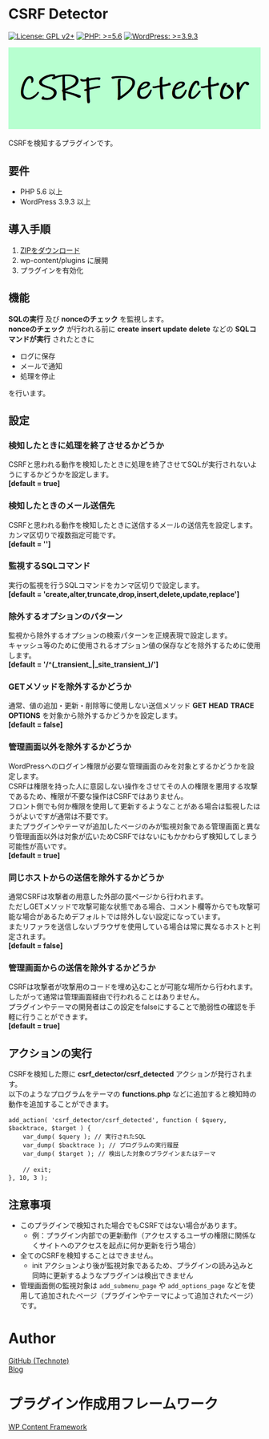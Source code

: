 # CSRF Detector

[![License: GPL v2+](https://img.shields.io/badge/License-GPL%20v2%2B-blue.svg)](http://www.gnu.org/licenses/gpl-2.0.html)
[![PHP: >=5.6](https://img.shields.io/badge/PHP-%3E%3D5.6-orange.svg)](http://php.net/)
[![WordPress: >=3.9.3](https://img.shields.io/badge/WordPress-%3E%3D3.9.3-brightgreen.svg)](https://wordpress.org/)

![バナー](https://raw.githubusercontent.com/technote-space/csrf-detector/images/assets/banner-772x250.png)

CSRFを検知するプラグインです。

## 要件

- PHP 5.6 以上
- WordPress 3.9.3 以上

## 導入手順
1. [ZIPをダウンロード](https://github.com/technote-space/csrf-detector/archive/master.zip)
2. wp-content/plugins に展開
3. プラグインを有効化

## 機能
**SQLの実行** 及び **nonceのチェック** を監視します。  
**nonceのチェック** が行われる前に **create** **insert** **update** **delete** などの **SQLコマンドが実行** されたときに
- ログに保存  
- メールで通知  
- 処理を停止  

を行います。

## 設定
### 検知したときに処理を終了させるかどうか
CSRFと思われる動作を検知したときに処理を終了させてSQLが実行されないようにするかどうかを設定します。  
**\[default = true]**

### 検知したときのメール送信先
CSRFと思われる動作を検知したときに送信するメールの送信先を設定します。  
カンマ区切りで複数指定可能です。  
**\[default = '']**

### 監視するSQLコマンド
実行の監視を行うSQLコマンドをカンマ区切りで設定します。  
**\[default = 'create,alter,truncate,drop,insert,delete,update,replace']**

### 除外するオプションのパターン
監視から除外するオプションの検索パターンを正規表現で設定します。  
キャッシュ等のために使用されるオプション値の保存などを除外するために使用します。  
**\[default = '/^(\_transient\_|\_site_transient\_)/']**

### GETメソッドを除外するかどうか
通常、値の追加・更新・削除等に使用しない送信メソッド **GET** **HEAD** **TRACE** **OPTIONS** を対象から除外するかどうかを設定します。  
**\[default = false]**

### 管理画面以外を除外するかどうか
WordPressへのログイン権限が必要な管理画面のみを対象とするかどうかを設定します。  
CSRFは権限を持った人に意図しない操作をさせてその人の権限を悪用する攻撃であるため、権限が不要な操作はCSRFではありません。  
フロント側でも何か権限を使用して更新するようなことがある場合は監視したほうがよいですが通常は不要です。  
またプラグインやテーマが追加したページのみが監視対象である管理画面と異なり管理画面以外は対象が広いためCSRFではないにもかかわらず検知してしまう可能性が高いです。  
**\[default = true]**

### 同じホストからの送信を除外するかどうか
通常CSRFは攻撃者の用意した外部の罠ページから行われます。  
ただしGETメソッドで攻撃可能な状態である場合、コメント欄等からでも攻撃可能な場合があるためデフォルトでは除外しない設定になっています。  
またリファラを送信しないブラウザを使用している場合は常に異なるホストと判定されます。  
**\[default = false]**

### 管理画面からの送信を除外するかどうか
CSRFは攻撃者が攻撃用のコードを埋め込むことが可能な場所から行われます。  
したがって通常は管理画面経由で行われることはありません。  
プラグインやテーマの開発者はこの設定をfalseにすることで脆弱性の確認を手軽に行うことができます。  
**\[default = true]**

## アクションの実行
CSRFを検知した際に **csrf_detector/csrf_detected** アクションが発行されます。  
以下のようなプログラムをテーマの **functions.php** などに追加すると検知時の動作を追加することができます。  
```
add_action( 'csrf_detector/csrf_detected', function ( $query, $backtrace, $target ) {
	var_dump( $query ); // 実行されたSQL
	var_dump( $backtrace ); // プログラムの実行履歴
	var_dump( $target ); // 検出した対象のプラグインまたはテーマ
	
	// exit;
}, 10, 3 );
```

## 注意事項
* このプラグインで検知された場合でもCSRFではない場合があります。  
  * 例：プラグイン内部での更新動作（アクセスするユーザの権限に関係なくサイトへのアクセスを起点に何か更新を行う場合）
* 全てのCSRFを検知することはできません。
  * init アクションより後が監視対象であるため、プラグインの読み込みと同時に更新するようなプラグインは検出できません
* 管理画面側の監視対象は `add_submenu_page` や `add_options_page` などを使用して追加されたページ（プラグインやテーマによって追加されたページ）です。

# Author
[GitHub (Technote)](https://github.com/technote-space)  
[Blog](https://technote.space)

# プラグイン作成用フレームワーク
[WP Content Framework](https://github.com/wp-content-framework/core)
